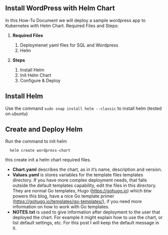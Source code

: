 ## Install WordPress with Helm Chart

In this How-To Document we will deploy a sample wordpress app to Kubernetes with Helm Chart. Required Files and Steps:

1. **Required Files**
      1. Deploymenet yaml files for SQL and Wordpress
      2. Helm

2. **Steps**
    1. Install Helm
    2. Init Helm Chart
    3. Configure & Deploy

## Install Helm
Use the command `sudo snap install helm --classic` to install helm (tested on ubuntu)

## Create and Deploy Helm 
Run the command to init helm 
      
      helm create wordpress-chart

this create init a helm chart required files. 

*  **Chart.yaml** describes the chart, as in it’s name, description and version.
*  **Values.yaml** is stores variables for the template files templates directory. If you have more complex deployment needs, that falls outside the default templates capability, edit the files in this directory. They are normal Go templates, Hugo (https://gohugo.io) which btw powers this blog, have a nice Go template primer (https://gohugo.io/templates/go-templates/), if you need more information on how to work with Go templates.
*  **NOTES.txt** is used to give information after deployment to the user that deployed the chart. For example it might explain how to use the chart, or list default settings, etc. For this post I will keep the default message in it.
